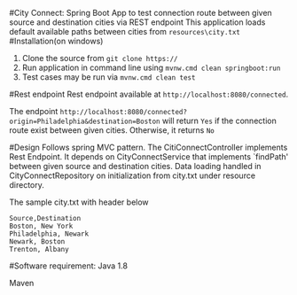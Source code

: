 #City Connect:
Spring Boot App to test connection route between given source and destination cities via REST endpoint
This application loads default available paths between cities from `resources\city.txt`
#Installation(on windows)
1. Clone the source from `git clone https://`
2. Run application in command line using `mvnw.cmd clean springboot:run`
3. Test cases may be run via `mvnw.cmd clean test` 

#Rest endpoint
Rest endpoint available at `http://localhost:8080/connected`. 

The endpoint `http://localhost:8080/connected?origin=Philadelphia&destination=Boston` will return `Yes` 
if the connection route exist between given cities. Otherwise, it returns `No`

#Design
Follows spring  MVC pattern. The CitiConnectController implements Rest Endpoint. It depends on CityConnectService 
that implements `findPath' between given source and destination cities.
Data loading handled in CityConnectRepository on initialization from  city.txt under resource directory.

 The sample city.txt  with header below 
 ```source,destination
 Source,Destination
 Boston, New York
 Philadelphia, Newark
 Newark, Boston
 Trenton, Albany
```
#Software requirement:
Java 1.8

Maven